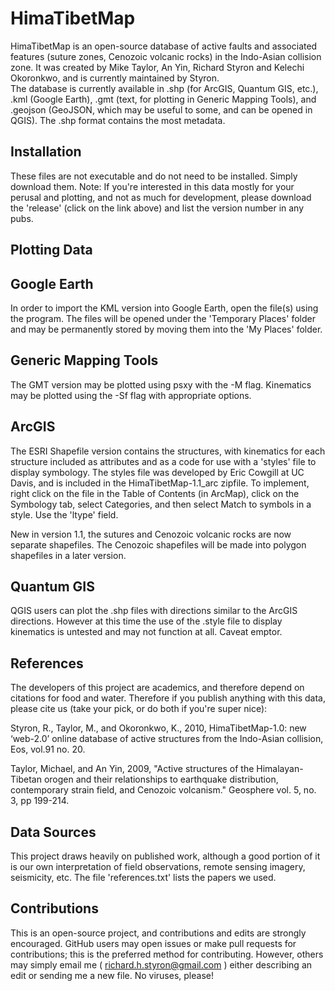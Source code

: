 HimaTibetMap
===================

HimaTibetMap is an open-source database of active faults and associated features (suture zones, Cenozoic volcanic rocks) in the Indo-Asian collision zone.  It was created by Mike Taylor, An Yin, Richard Styron and Kelechi Okoronkwo, and is currently maintained by Styron.  
The database is currently available in .shp (for ArcGIS, Quantum GIS, etc.), .kml (Google Earth), .gmt (text, for plotting in Generic Mapping Tools), and .geojson (GeoJSON, which may be useful to some, and can be opened in QGIS).  The .shp format contains the most metadata.


Installation
----------------

These files are not executable and do not need to be installed.  Simply download them.
Note: If you're interested in this data mostly for your perusal and plotting, and not as much for development, please download the 'release' (click on the link above) and list the version number in any pubs.


Plotting Data
----------

Google Earth
-------------

In order to import the KML version into Google Earth, open the file(s) using the program.  The files will be opened under the 'Temporary Places' folder and may be permanently stored by moving them into the 'My Places' folder.

Generic Mapping Tools
----------------------

The GMT version may be plotted using psxy with the -M flag.  Kinematics may be plotted using the -Sf flag with appropriate options.

ArcGIS
-------
The ESRI Shapefile version contains the structures, with kinematics for each structure included as attributes and as a code for use with a 'styles' file to display symbology.  The styles file was developed by Eric Cowgill at UC Davis, and is included in the HimaTibetMap-1.1_arc zipfile. To implement, right click on the file in the Table of Contents (in ArcMap), click on the Symbology tab, select Categories, and then select Match to symbols in a style.  Use the 'ltype' field.

New in version 1.1, the sutures and Cenozoic volcanic rocks are now separate shapefiles.  The Cenozoic shapefiles will be made into polygon shapefiles in a later version.

Quantum GIS
-------------

QGIS users can plot the .shp files with directions similar to the ArcGIS directions.  However at this time the use of the .style file to display kinematics is untested and may not function at all.  Caveat emptor.

References
--------------
The developers of this project are academics, and therefore depend on citations for food and water.  Therefore if you publish anything with this data, please cite us (take your pick, or do both if you're super nice):

Styron, R., Taylor, M., and Okoronkwo, K., 2010, HimaTibetMap-1.0: new ‘web-2.0’ online database of active structures from the Indo-Asian collision, Eos, vol.91 no. 20.

Taylor, Michael, and An Yin, 2009, "Active structures of the Himalayan-Tibetan orogen and their relationships to earthquake distribution, contemporary strain field, and Cenozoic volcanism." Geosphere vol. 5, no. 3, pp 199-214.


Data Sources
--------------
This project draws heavily on published work, although a good portion of it is our own interpretation of field observations, remote sensing imagery, seismicity, etc.  The file 'references.txt' lists the papers we used.

Contributions
---------------
This is an open-source project, and contributions and edits are strongly encouraged.  GitHub users may open issues or make pull requests for contributions; this is the preferred method for contributing.  However, others may simply email me ( richard.h.styron@gmail.com ) either describing an edit or sending me a new file.  No viruses, please!
